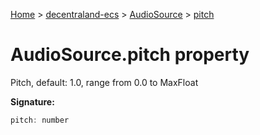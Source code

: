 [Home](./index) &gt; [decentraland-ecs](./decentraland-ecs.md) &gt; [AudioSource](./decentraland-ecs.audiosource.md) &gt; [pitch](./decentraland-ecs.audiosource.pitch.md)

# AudioSource.pitch property

Pitch, default: 1.0, range from 0.0 to MaxFloat

**Signature:**
```javascript
pitch: number
```
